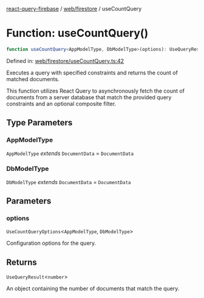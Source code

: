 [react-query-firebase](../../../modules.md) / [web/firestore](../index.md) / useCountQuery

# Function: useCountQuery()

```ts
function useCountQuery<AppModelType, DbModelType>(options): UseQueryResult<number>
```

Defined in: [web/firestore/useCountQuery.ts:42](https://github.com/vpishuk/react-query-firebase/blob/09a15a5d938c4bdaa4fd86491bcf8ea41c16371f/web/firestore/useCountQuery.ts#L42)

Executes a query with specified constraints and returns the count of matched documents.

This function utilizes React Query to asynchronously fetch the count of documents from a server database
that match the provided query constraints and an optional composite filter.

## Type Parameters

### AppModelType

`AppModelType` *extends* `DocumentData` = `DocumentData`

### DbModelType

`DbModelType` *extends* `DocumentData` = `DocumentData`

## Parameters

### options

`UseCountQueryOptions`\<`AppModelType`, `DbModelType`\>

Configuration options for the query.

## Returns

`UseQueryResult`\<`number`\>

An object containing the number of documents that match the query.
